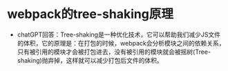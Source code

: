 # webpack的tree-shaking原理
- chatGPT回答：Tree-shaking是一种优化技术，它可以帮助我们减少JS文件的体积，它的原理是：在打包的时候，webpack会分析模块之间的依赖关系，只有被引用的模块才会被打包进去，没有被引用的模块就会被摇树(Tree-shaking)抛弃掉，这样就可以减少打包后文件的体积。